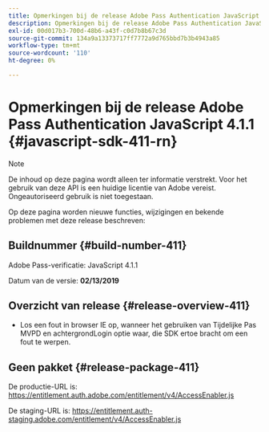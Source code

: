 ```yaml
---
title: Opmerkingen bij de release Adobe Pass Authentication JavaScript 4.1.1
description: Opmerkingen bij de release Adobe Pass Authentication JavaScript 4.1.1
exl-id: 00d017b3-700d-48b6-a43f-c0d7b8b67c3d
source-git-commit: 134a9a13373717ff7772a9d765bbd7b3b4943a85
workflow-type: tm+mt
source-wordcount: '110'
ht-degree: 0%

---
```


# Opmerkingen bij de release Adobe Pass Authentication JavaScript 4.1.1 {#javascript-sdk-411-rn}

>[!NOTE]
>
>De inhoud op deze pagina wordt alleen ter informatie verstrekt. Voor het gebruik van deze API is een huidige licentie van Adobe vereist. Ongeautoriseerd gebruik is niet toegestaan.

Op deze pagina worden nieuwe functies, wijzigingen en bekende problemen met deze release beschreven:

## Buildnummer {#build-number-411}

Adobe Pass-verificatie: JavaScript 4.1.1

Datum van de versie: **02/13/2019**

## Overzicht van release {#release-overview-411}

* Los een fout in browser IE op, wanneer het gebruiken van Tijdelijke Pas MVPD en achtergrondLogin optie waar, die SDK ertoe bracht om een fout te werpen.

## Geen pakket {#release-package-411}

De productie-URL is: https://entitlement.auth.adobe.com/entitlement/v4/AccessEnabler.js

De staging-URL is: https://entitlement.auth-staging.adobe.com/entitlement/v4/AccessEnabler.js
